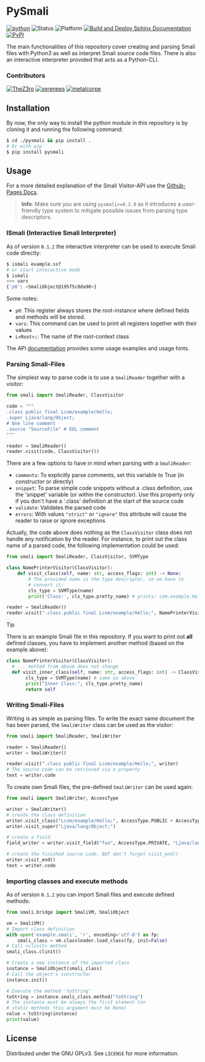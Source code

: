 # PySmali

[![python](https://img.shields.io/badge/python-3.9+-blue.svg?logo=python&labelColor=lightgrey)](https://www.python.org/downloads/)
![Status](https://img.shields.io:/static/v1?label=Status&message=Pre-Release&color=teal)
![Platform](https://img.shields.io:/static/v1?label=Platforms&message=Linux|Windows&color=lightgrey)
[![Build and Deploy Sphinx Documentation](https://github.com/MatrixEditor/pysmali/actions/workflows/sphinx.yml/badge.svg)](https://github.com/MatrixEditor/pysmali/actions/workflows/sphinx.yml)
[![PyPI](https://img.shields.io/pypi/v/pysmali)](https://pypi.org/project/pysmali/)


The main functionalities of this repository cover creating and parsing Smali files with Python3 as well as interpret Smali source code files. There is also an interactive interpreter provided that acts as a Python-CLI.

### Contributors

[![TheZ3ro](https://img.shields.io:/static/v1?label=Fixer&message=TheZ3ro)](https://github.com/TheZ3ro)
[![serenees](https://img.shields.io:/static/v1?label=Patcher&message=serenees)](https://github.com/serenees)
[![metalcorpe](https://img.shields.io:/static/v1?label=Patcher&message=metalcorpe)](https://github.com/metalcorpe)


## Installation

By now, the only way to install the python module in this repository is by cloning it and running the following command:

```bash
$ cd ./pysmali && pip install .
# Or with pip
$ pip install pysmali
```

## Usage

For a more detailed explanation of the Smali Visitor-API use the [Github-Pages Docs](https://matrixeditor.github.io/pysmali/).

> **Info**: Make sure you are using ``pysmali>=0.2.0`` as it introduces a user-friendly type system to mitigate possible issues from parsing type descriptors.

### ISmali (Interactive Smali Interpreter)

As of version `0.1.2` the interactive interpreter can be used to execute Smali code directly:

```bash
$ ismali example.ssf
# or start interactive mode
$ ismali
>>> vars
{'p0': <SmaliObject@195f5c0da90>}
```

Some notes:

* ``p0``: This register always stores the root-instance where defined fields and methods will be stored.
* ``vars``: This command can be used to print all registers together with their values
* `L<Root>;`: The name of the root-context class

The API [documentation](https://matrixeditor.github.io/pysmali/) provides some usage examples and usage hints.

### Parsing Smali-Files

The simplest way to parse code is to use a `SmaliReader` together with a visitor:

```python
from smali import SmaliReader, ClassVisitor

code = """
.class public final Lcom/example/Hello;
.super Ljava/lang/Object;
# One line comment
.source "SourceFile" # EOL comment
"""

reader = SmaliReader()
reader.visit(code, ClassVisitor())
```

There are a few options to have in mind when parsing with a `SmaliReader`:

* `comments`: To explicitly parse comments, set this variable to True (in constructor or directly)
* `snippet`: To parse simple code snippets without a .class definition, use the 'snippet' variable (or within the constructor). Use this property only if you don't have a '.class' definition at the start of the source code
* `validate`: Validates the parsed code
* `errors`: With values `"strict"` or `"ignore"` this attribute will cause the reader to raise or ignore exceptions

Actually, the code above does nothing as the `ClassVisitor` class does not handle any notification by the reader. For instance, to print out the class name of a parsed code, the following implementation could be used:

```python
from smali import SmaliReader, ClassVisitor, SVMType

class NamePrinterVisitor(ClassVisitor):
    def visit_class(self, name: str, access_flags: int) -> None:
        # The provided name is the type descriptor, so we have to
        # convert it:
        cls_type = SVMType(name)
        print('Class:', cls_type.pretty_name) # prints: com.example.Hello

reader = SmaliReader()
reader.visit(".class public final Lcom/example/Hello;", NamePrinterVisitor())
```

> [!TIP]
> There is an example Smali file in this repository. If you want to print out **all**
> defined classes, you have to implement another method (based on the example above):
> ```python
> class NamePrinterVisitor(ClassVisitor):
>   # ... method from above does not change
>   def visit_inner_class(self, name: str, access_flags: int) -> ClassVisitor:
>        cls_type = SVMType(name) # same as above
>        print("Inner Class:", cls_type.pretty_name)
>        return self
> ```

### Writing Smali-Files

Writing is as simple as parsing files. To write the exact same document the has been parsed, the `SmaliWriter` class can be used as the visitor:

```python
from smali import SmaliReader, SmaliWriter

reader = SmaliReader()
writer = SmaliWriter()

reader.visit(".class public final Lcom/example/Hello;", writer)
# The source code can be retrieved via a property
text = writer.code
```

To create own Smali files, the pre-defined `SmaliWriter` can be used again:

```python
from smali import SmaliWriter, AccessType

writer = SmaliWriter()
# create the class definition
writer.visit_class("Lcom/example/Hello;", AccessType.PUBLIC + AccessType.FINAL)
writer.visit_super("Ljava/lang/Object;")

# create a field
field_writer = writer.visit_field("foo", AccessType.PRIVATE, "Ljava/lang/String")

# create the finished source code, BUT don't forget visit_end()
writer.visit_end()
text = writer.code
```

### Importing classes and execute methods

As of version `0.1.2` you can import Smali files and execute defined methods:

```python
from smali.bridge import SmaliVM, SmaliObject

vm = SmaliVM()
# Import class definition
with open('example.smali', 'r', encoding='utf-8') as fp:
    smali_class = vm.classloader.load_class(fp, init=False)
# Call <clinit> method
smali_class.clinit()

# Create a new instance of the imported class
instance = SmaliObject(smali_class)
# Call the object's constructor
instance.init()

# Execute the method 'toString'
toString = instance.smali_class.method("toString")
# The instance must be always the first element (on
# static methods this argument must be None)
value = toString(instance)
print(value)
```



## License

Distributed under the GNU GPLv3. See `LICENSE` for more information.

